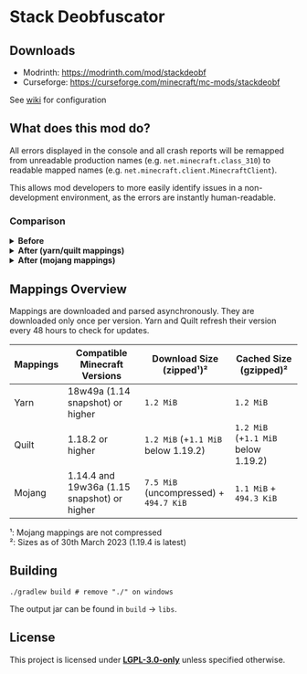 # Stack Deobfuscator

## Downloads

- Modrinth: https://modrinth.com/mod/stackdeobf
- Curseforge: https://curseforge.com/minecraft/mc-mods/stackdeobf

See [wiki](https://github.com/booky10/StackDeobfuscator/wiki/Configuration) for configuration

## What does this mod do?

All errors displayed in the console and all crash reports will be remapped from unreadable production names (e.g.
`net.minecraft.class_310`) to readable mapped names (e.g. `net.minecraft.client.MinecraftClient`).

This allows mod developers to more easily identify issues in a non-development environment, as the errors are instantly
human-readable.

### Comparison

<details>
<summary><b>Before</b></summary>

> ```
> [18:04:12] [Render thread/ERROR]: Reported exception thrown!
> net.minecraft.class_148: Manually triggered debug crash
>     at net.minecraft.class_309.method_1474(class_309.java:509) ~[client-intermediary.jar:?]
>     at net.minecraft.class_310.method_1574(class_310.java:1955) ~[client-intermediary.jar:?]
>     at net.minecraft.class_310.method_1523(class_310.java:1180) ~[client-intermediary.jar:?]
>     at net.minecraft.class_310.method_1514(class_310.java:801) ~[client-intermediary.jar:?]
>     at net.minecraft.client.main.Main.main(Main.java:237) ~[minecraft-1.19.4-client.jar:?]
>     at net.fabricmc.loader.impl.game.minecraft.MinecraftGameProvider.launch(MinecraftGameProvider.java:462) ~[fabric-loader-0.14.18.jar:?]
>     at net.fabricmc.loader.impl.launch.knot.Knot.launch(Knot.java:74) ~[fabric-loader-0.14.18.jar:?]
>     at net.fabricmc.loader.impl.launch.knot.KnotClient.main(KnotClient.java:23) ~[fabric-loader-0.14.18.jar:?]
>     at org.prismlauncher.launcher.impl.StandardLauncher.launch(StandardLauncher.java:88) ~[NewLaunch.jar:?]
>     at org.prismlauncher.EntryPoint.listen(EntryPoint.java:126) ~[NewLaunch.jar:?]
>     at org.prismlauncher.EntryPoint.main(EntryPoint.java:71) ~[NewLaunch.jar:?]
> Caused by: java.lang.Throwable: Manually triggered debug crash
>     at net.minecraft.class_309.method_1474(class_309.java:506) ~[client-intermediary.jar:?]
>     ... 10 more
> ```

</details>
<details>
<summary><b>After (yarn/quilt mappings)</b></summary>

> ```
> [18:02:00] [Render thread/ERROR]: Reported exception thrown!
> [18:02:00] [Render thread/ERROR]: net.minecraft.util.crash.CrashException: Manually triggered debug crash
>     at MC//net.minecraft.client.Keyboard.pollDebugCrash(Keyboard.java:509)
>     at MC//net.minecraft.client.MinecraftClient.tick(MinecraftClient.java:1955)
>     at MC//net.minecraft.client.MinecraftClient.render(MinecraftClient.java:1180)
>     at MC//net.minecraft.client.MinecraftClient.run(MinecraftClient.java:801)
>     at net.minecraft.client.main.Main.main(Main.java:237)
>     at net.fabricmc.loader.impl.game.minecraft.MinecraftGameProvider.launch(MinecraftGameProvider.java:462)
>     at net.fabricmc.loader.impl.launch.knot.Knot.launch(Knot.java:74)
>     at net.fabricmc.loader.impl.launch.knot.KnotClient.main(KnotClient.java:23)
>     at org.prismlauncher.launcher.impl.StandardLauncher.launch(StandardLauncher.java:88)
>     at org.prismlauncher.EntryPoint.listen(EntryPoint.java:126)
>     at org.prismlauncher.EntryPoint.main(EntryPoint.java:71)
> Caused by: java.lang.Throwable: Manually triggered debug crash
>     at MC//net.minecraft.client.Keyboard.pollDebugCrash(Keyboard.java:506)
>     ... 10 more
> ```

</details>
<details>
<summary><b>After (mojang mappings)</b></summary>

> ```
> [17:52:01] [Render thread/ERROR]: Reported exception thrown!
> [17:52:01] [Render thread/ERROR]: net.minecraft.ReportedException: Manually triggered debug crash
>     at MC//net.minecraft.client.KeyboardHandler.tick(KeyboardHandler.java:509)
>     at MC//net.minecraft.client.Minecraft.tick(Minecraft.java:1955)
>     at MC//net.minecraft.client.Minecraft.runTick(Minecraft.java:1180)
>     at MC//net.minecraft.client.Minecraft.run(Minecraft.java:801)
>     at net.minecraft.client.main.Main.main(Main.java:237)
>     at net.fabricmc.loader.impl.game.minecraft.MinecraftGameProvider.launch(MinecraftGameProvider.java:462)
>     at net.fabricmc.loader.impl.launch.knot.Knot.launch(Knot.java:74)
>     at net.fabricmc.loader.impl.launch.knot.KnotClient.main(KnotClient.java:23)
>     at org.prismlauncher.launcher.impl.StandardLauncher.launch(StandardLauncher.java:88)
>     at org.prismlauncher.EntryPoint.listen(EntryPoint.java:126)
>     at org.prismlauncher.EntryPoint.main(EntryPoint.java:71)
> Caused by: java.lang.Throwable: Manually triggered debug crash
>     at MC//net.minecraft.client.KeyboardHandler.tick(KeyboardHandler.java:506)
>     ... 10 more
> ```

</details>

## Mappings Overview

Mappings are downloaded and parsed asynchronously. They are downloaded only once per version.
Yarn and Quilt refresh their version every 48 hours to check for updates.

| Mappings | Compatible Minecraft Versions               | Download Size (zipped¹)²               | Cached Size (gzipped)²              |
|----------|---------------------------------------------|----------------------------------------|-------------------------------------|
| Yarn     | 18w49a (1.14 snapshot) or higher            | `1.2 MiB`                              | `1.2 MiB`                           |
| Quilt    | 1.18.2 or higher                            | `1.2 MiB` (+`1.1 MiB` below 1.19.2)    | `1.2 MiB` (+`1.1 MiB` below 1.19.2) |
| Mojang   | 1.14.4 and 19w36a (1.15 snapshot) or higher | `7.5 MiB` (uncompressed) + `494.7 KiB` | `1.1 MiB` + `494.3 KiB`             |

¹: Mojang mappings are not compressed<br>
²: Sizes as of 30th March 2023 (1.19.4 is latest)

## Building

```shell
./gradlew build # remove "./" on windows
```

The output jar can be found in `build` → `libs`.

## License

This project is licensed under [**LGPL-3.0-only**](./LICENSE) unless specified otherwise.
